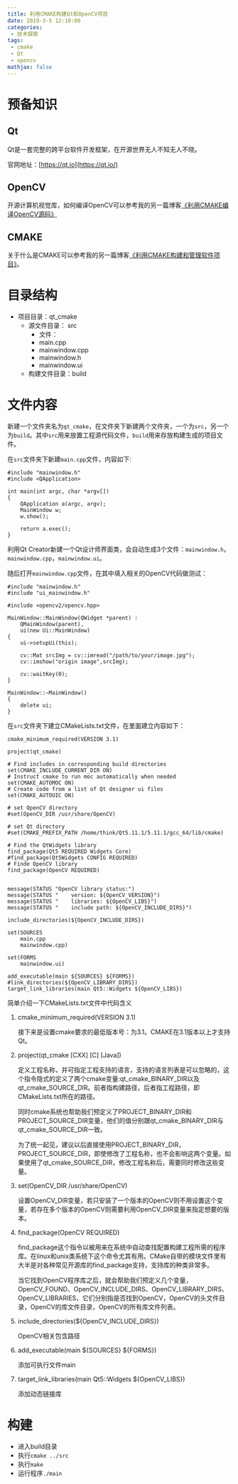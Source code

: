 ```yaml
---
title: 利用CMAKE构建Qt和OpenCV项目 
date: 2019-3-5 12:18:00
categories:
 - 技术探索
tags: 
 - cmake
 - Qt
 - opencv
mathjax: false
---
```


# 预备知识

## Qt
Qt是一套完整的跨平台软件开发框架，在开源世界无人不知无人不晓。

官网地址：[https://qt.io](https://qt.io/)

## OpenCV
开源计算机视觉库，如何编译OpenCV可以参考我的另一篇博客[《利用CMAKE编译OpenCV源码》](http://yluo.name/2019/02/12/cmake_build_opencv/)

## CMAKE
关于什么是CMAKE可以参考我的另一篇博客[《利用CMAKE构建和管理软件项目》](http://yluo.name/2019/01/02/cmake/)。

# 目录结构

- 项目目录：qt_cmake
  - 源文件目录： src
    - 文件： 
    - main.cpp
    - mainwindow.cpp
    - mainwindow.h
    - mainwindow.ui
  - 构建文件目录：build


# 文件内容

新建一个文件夹名为`qt_cmake`，在文件夹下新建两个文件夹，一个为`src`，另一个为`build`。其中`src`用来放置工程源代码文件，`build`用来存放构建生成的项目文件。

在`src`文件夹下新建`main.cpp`文件，内容如下:
```
#include "mainwindow.h"
#include <QApplication>

int main(int argc, char *argv[])
{
    QApplication a(argc, argv);
    MainWindow w;
    w.show();

    return a.exec();
}
```

利用Qt Creator新建一个Qt设计师界面类，会自动生成3个文件：`mainwindow.h`，`mainwindow.cpp`，`mainwindow.ui`。

随后打开`mainwindow.cpp`文件，在其中填入相关的OpenCV代码做测试：
```
#include "mainwindow.h"
#include "ui_mainwindow.h"

#include <opencv2/opencv.hpp>

MainWindow::MainWindow(QWidget *parent) :
    QMainWindow(parent),
    ui(new Ui::MainWindow)
{
    ui->setupUi(this);

    cv::Mat srcImg = cv::imread("/path/to/your/image.jpg");
    cv::imshow("origin image",srcImg);

    cv::waitKey(0);
}

MainWindow::~MainWindow()
{
    delete ui;
}
```

在`src`文件夹下建立CMakeLists.txt文件，在里面建立内容如下：

```
cmake_minimum_required(VERSION 3.1)

project(qt_cmake)

# Find includes in corresponding build directories
set(CMAKE_INCLUDE_CURRENT_DIR ON)
# Instruct cmake to run moc automatically when needed
set(CMAKE_AUTOMOC ON)
# Create code from a list of Qt designer ui files
set(CMAKE_AUTOUIC ON)

# set OpenCV directory
#set(OpenCV_DIR /usr/share/OpenCV)

# set Qt directory
#set(CMAKE_PREFIX_PATH /home/think/Qt5.11.1/5.11.1/gcc_64/lib/cmake)

# Find the QtWidgets library
find_package(Qt5 REQUIRED Widgets Core)
#find_package(Qt5Widgets CONFIG REQUIRED)
# Finde OpenCV library
find_package(OpenCV REQUIRED)


message(STATUS "OpenCV library status:")
message(STATUS "    version: ${OpenCV_VERSION}")
message(STATUS "    libraries: ${OpenCV_LIBS}")
message(STATUS "    include path: ${OpenCV_INCLUDE_DIRS}")

include_directories(${OpenCV_INCLUDE_DIRS})

set(SOURCES
	main.cpp
	mainwindow.cpp)

set(FORMS
	mainwindow.ui)

add_executable(main ${SOURCES} ${FORMS})
#link_directories(${OpenCV_LIBRARY_DIRS})
target_link_libraries(main Qt5::Widgets ${OpenCV_LIBS})
```

简单介绍一下CMakeLists.txt文件中代码含义

1. cmake_minimum_required(VERSION 3.1)

    接下来是设置cmake要求的最低版本号：为3.1。CMAKE在3.1版本以上才支持Qt。

2. project(qt_cmake [CXX] [C] [Java])
   
    定义工程名称，并可指定工程支持的语言，支持的语言列表是可以忽略的，这个指令隐式的定义了两个cmake变量:qt_cmake_BINARY_DIR以及qt_cmake_SOURCE_DIR。前者指构建路径，后者指工程路径，即CMakeLists.txt所在的路径。

    同时cmake系统也帮助我们预定义了PROJECT_BINARY_DIR和PROJECT_SOURCE_DIR变量，他们的值分别跟qt_cmake_BINARY_DIR与qt_cmake_SOURCE_DIR一致。

    为了统一起见，建议以后直接使用PROJECT_BINARY_DIR，PROJECT_SOURCE_DIR，即使修改了工程名称，也不会影响这两个变量。如果使用了qt_cmake_SOURCE_DIR，修改工程名称后，需要同时修改这些变量。

3. set(OpenCV_DIR /usr/share/OpenCV)

    设置OpenCV_DIR变量，若只安装了一个版本的OpenCV则不用设置这个变量，若存在多个版本的OpenCV则需要利用OpenCV_DIR变量来指定想要的版本。

4. find_package(OpenCV REQUIRED)

    find_package这个指令以被用来在系统中自动查找配置构建工程所需的程序库。在linux和unix类系统下这个命令尤其有用。CMake自带的模块文件里有大半是对各种常见开源库的find_package支持，支持库的种类非常多。

    当它找到OpenCV程序库之后，就会帮助我们预定义几个变量，OpenCV_FOUND、OpenCV_INCLUDE_DIRS、OpenCV_LIBRARY_DIRS、OpenCV_LIBRARIES，它们分别指是否找到OpenCV，OpenCV的头文件目录，OpenCV的库文件目录，OpenCV的所有库文件列表。

5. include_directories(${OpenCV_INCLUDE_DIRS})

    OpenCV相关包含路径

6. add_executable(main ${SOURCES} ${FORMS})

    添加可执行文件main

7. target_link_libraries(main Qt5::Widgets ${OpenCV_LIBS})

    添加动态链接库

# 构建

- 进入build目录
- 执行`cmake ../src`
- 执行`make`
- 运行程序`./main`